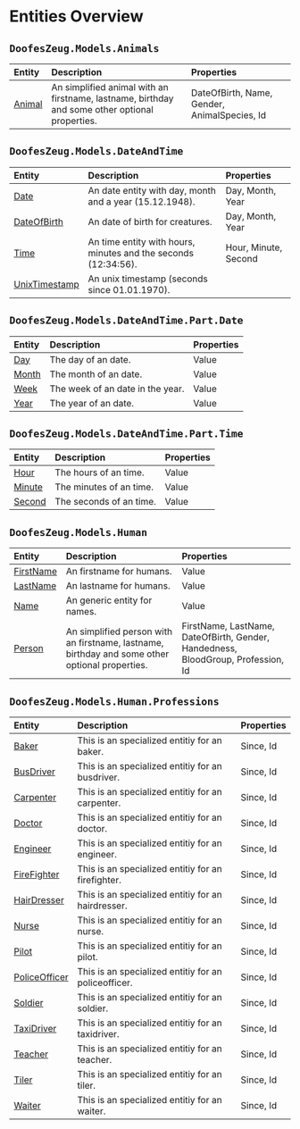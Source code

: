 ﻿# Entities Overview


## `DoofesZeug.Models.Animals`

|Entity|Description|Properties|
|:-----|:----------|:---------|
|[Animal](./DoofesZeug.Models.Animals/Animal.md)|An simplified animal with an firstname, lastname, birthday and some other optional properties.|DateOfBirth, Name, Gender, AnimalSpecies, Id|


## `DoofesZeug.Models.DateAndTime`

|Entity|Description|Properties|
|:-----|:----------|:---------|
|[Date](./DoofesZeug.Models.DateAndTime/Date.md)|An date entity with day, month and a year (15.12.1948).|Day, Month, Year|
|[DateOfBirth](./DoofesZeug.Models.DateAndTime/DateOfBirth.md)|An date of birth for creatures.|Day, Month, Year|
|[Time](./DoofesZeug.Models.DateAndTime/Time.md)|An time entity with hours, minutes and the seconds (12:34:56).|Hour, Minute, Second|
|[UnixTimestamp](./DoofesZeug.Models.DateAndTime/UnixTimestamp.md)|An unix timestamp (seconds since 01.01.1970).||


## `DoofesZeug.Models.DateAndTime.Part.Date`

|Entity|Description|Properties|
|:-----|:----------|:---------|
|[Day](./DoofesZeug.Models.DateAndTime.Part.Date/Day.md)|The day of an date.|Value|
|[Month](./DoofesZeug.Models.DateAndTime.Part.Date/Month.md)|The month of an date.|Value|
|[Week](./DoofesZeug.Models.DateAndTime.Part.Date/Week.md)|The week of an date in the year.|Value|
|[Year](./DoofesZeug.Models.DateAndTime.Part.Date/Year.md)|The year of an date.|Value|


## `DoofesZeug.Models.DateAndTime.Part.Time`

|Entity|Description|Properties|
|:-----|:----------|:---------|
|[Hour](./DoofesZeug.Models.DateAndTime.Part.Time/Hour.md)|The hours of an time.|Value|
|[Minute](./DoofesZeug.Models.DateAndTime.Part.Time/Minute.md)|The minutes of an time.|Value|
|[Second](./DoofesZeug.Models.DateAndTime.Part.Time/Second.md)|The seconds of an time.|Value|


## `DoofesZeug.Models.Human`

|Entity|Description|Properties|
|:-----|:----------|:---------|
|[FirstName](./DoofesZeug.Models.Human/FirstName.md)|An firstname for humans.|Value|
|[LastName](./DoofesZeug.Models.Human/LastName.md)|An lastname for humans.|Value|
|[Name](./DoofesZeug.Models.Human/Name.md)|An generic entity for names.|Value|
|[Person](./DoofesZeug.Models.Human/Person.md)|An simplified person with an firstname, lastname, birthday and some other optional properties.|FirstName, LastName, DateOfBirth, Gender, Handedness, BloodGroup, Profession, Id|


## `DoofesZeug.Models.Human.Professions`

|Entity|Description|Properties|
|:-----|:----------|:---------|
|[Baker](./DoofesZeug.Models.Human.Professions/Baker.md)|This is an specialized entitiy for an baker.|Since, Id|
|[BusDriver](./DoofesZeug.Models.Human.Professions/BusDriver.md)|This is an specialized entitiy for an busdriver.|Since, Id|
|[Carpenter](./DoofesZeug.Models.Human.Professions/Carpenter.md)|This is an specialized entitiy for an carpenter.|Since, Id|
|[Doctor](./DoofesZeug.Models.Human.Professions/Doctor.md)|This is an specialized entitiy for an doctor.|Since, Id|
|[Engineer](./DoofesZeug.Models.Human.Professions/Engineer.md)|This is an specialized entitiy for an engineer.|Since, Id|
|[FireFighter](./DoofesZeug.Models.Human.Professions/FireFighter.md)|This is an specialized entitiy for an firefighter.|Since, Id|
|[HairDresser](./DoofesZeug.Models.Human.Professions/HairDresser.md)|This is an specialized entitiy for an hairdresser.|Since, Id|
|[Nurse](./DoofesZeug.Models.Human.Professions/Nurse.md)|This is an specialized entitiy for an nurse.|Since, Id|
|[Pilot](./DoofesZeug.Models.Human.Professions/Pilot.md)|This is an specialized entitiy for an pilot.|Since, Id|
|[PoliceOfficer](./DoofesZeug.Models.Human.Professions/PoliceOfficer.md)|This is an specialized entitiy for an policeofficer.|Since, Id|
|[Soldier](./DoofesZeug.Models.Human.Professions/Soldier.md)|This is an specialized entitiy for an soldier.|Since, Id|
|[TaxiDriver](./DoofesZeug.Models.Human.Professions/TaxiDriver.md)|This is an specialized entitiy for an taxidriver.|Since, Id|
|[Teacher](./DoofesZeug.Models.Human.Professions/Teacher.md)|This is an specialized entitiy for an teacher.|Since, Id|
|[Tiler](./DoofesZeug.Models.Human.Professions/Tiler.md)|This is an specialized entitiy for an tiler.|Since, Id|
|[Waiter](./DoofesZeug.Models.Human.Professions/Waiter.md)|This is an specialized entitiy for an waiter.|Since, Id|
